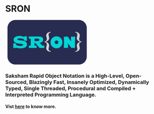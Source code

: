 # **SRON**

<code> <img src="assets/SRON.png" style= "width: 50%" alt="logo" > </code>

### **S**aksham **R**apid **O**bject **N**otation is a High-Level, Open-Sourced, Blazingly Fast, Insanely Optimized, Dynamically Typed, Single Threaded, Procedural and Compiled + Interpreted Programming Language.

#### Vist [here](https://saksham-joshi.github.io/SRON-Website/) to know more.
